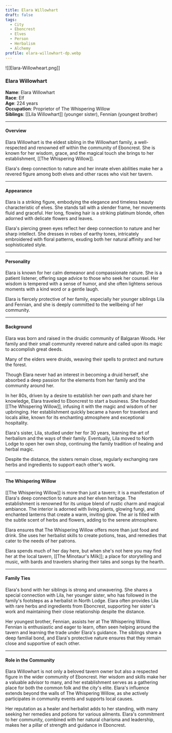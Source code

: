 ```yaml
---
title: Elara Willowhart
draft: false
tags:
  - City
  - Eboncrest
  - Elves
  - Person
  - Herbalism
  - Alchemy
profile: elara-willowhart-dp.webp
---
```

 ![[Elara-Willowheart.png]]

### Elara Willowhart

**Name**: Elara Willowhart  
**Race**: Elf  
**Age**: 224 years  
**Occupation**: Proprietor of The Whispering Willow  
**Siblings**: [[Lila Willowhart]] (younger sister), Fennian (youngest brother)

---

#### Overview

Elara Willowhart is the eldest sibling in the Willowhart family, a well-respected and renowned elf within the community of Eboncrest. She is known for her wisdom, grace, and the magical touch she brings to her establishment, [[The Whispering Willow]]. 

Elara's deep connection to nature and her innate elven abilities make her a revered figure among both elves and other races who visit her tavern.

---

#### Appearance

Elara is a striking figure, embodying the elegance and timeless beauty characteristic of elves. She stands tall with a slender frame, her movements fluid and graceful. Her long, flowing hair is a striking platinum blonde, often adorned with delicate flowers and leaves. 

Elara's piercing green eyes reflect her deep connection to nature and her sharp intellect. She dresses in robes of earthy tones, intricately embroidered with floral patterns, exuding both her natural affinity and her sophisticated style.

---

#### Personality

Elara is known for her calm demeanor and compassionate nature. She is a patient listener, offering sage advice to those who seek her counsel. Her wisdom is tempered with a sense of humor, and she often lightens serious moments with a kind word or a gentle laugh.

Elara is fiercely protective of her family, especially her younger siblings Lila and Fennian, and she is deeply committed to the wellbeing of her community.

---

#### Background

Elara was born and raised in the druidic community of Balgaran Woods. Her family and their small community revered nature and called upon its magic to accomplish great deeds. 

Many of the elders were druids, weaving their spells to protect and nurture the forest. 

Though Elara never had an interest in becoming a druid herself, she absorbed a deep passion for the elements from her family and the community around her.

In her 80s, driven by a desire to establish her own path and share her knowledge, Elara traveled to Eboncrest to start a business. She founded [[The Whispering Willow]], infusing it with the magic and wisdom of her upbringing. Her establishment quickly became a haven for travelers and locals alike, known for its enchanting atmosphere and exceptional hospitality.

Elara's sister, Lila, studied under her for 30 years, learning the art of herbalism and the ways of their family. Eventually, Lila moved to North Lodge to open her own shop, continuing the family tradition of healing and herbal magic. 

Despite the distance, the sisters remain close, regularly exchanging rare herbs and ingredients to support each other's work.

---

#### The Whispering Willow

[[The Whispering Willow]] is more than just a tavern; it is a manifestation of Elara's deep connection to nature and her elven heritage. The establishment is renowned for its unique blend of rustic charm and magical ambiance. The interior is adorned with living plants, glowing fungi, and enchanted lanterns that create a warm, inviting glow. The air is filled with the subtle scent of herbs and flowers, adding to the serene atmosphere.

Elara ensures that The Whispering Willow offers more than just food and drink. She uses her herbalist skills to create potions, teas, and remedies that cater to the needs of her patrons. 

Elara spends much of her day here, but when she's not here you may find her at the local tavern, [[The Minotaur's Milk]]; a place for storytelling and music, with bards and travelers sharing their tales and songs by the hearth.

---

#### Family Ties

Elara's bond with her siblings is strong and unwavering. She shares a special connection with Lila, her younger sister, who has followed in the family's footsteps as a herbalist in North Lodge. Elara often provides Lila with rare herbs and ingredients from Eboncrest, supporting her sister's work and maintaining their close relationship despite the distance.

Her youngest brother, Fennian, assists her at The Whispering Willow. Fennian is enthusiastic and eager to learn, often seen helping around the tavern and learning the trade under Elara's guidance. The siblings share a deep familial bond, and Elara's protective nature ensures that they remain close and supportive of each other.

---

#### Role in the Community

Elara Willowhart is not only a beloved tavern owner but also a respected figure in the wider community of Eboncrest. Her wisdom and skills make her a valuable advisor to many, and her establishment serves as a gathering place for both the common folk and the city's elite. Elara's influence extends beyond the walls of The Whispering Willow, as she actively participates in community events and supports local causes.

Her reputation as a healer and herbalist adds to her standing, with many seeking her remedies and potions for various ailments. Elara's commitment to her community, combined with her natural charisma and leadership, makes her a pillar of strength and guidance in Eboncrest.
